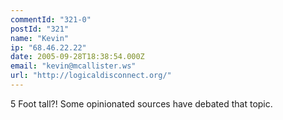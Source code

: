 ```yaml
---
commentId: "321-0"
postId: "321"
name: "Kevin"
ip: "68.46.22.22"
date: 2005-09-28T18:38:54.000Z
email: "kevin@mcallister.ws"
url: "http://logicaldisconnect.org/"
---
```

<p>5 Foot tall?!
Some opinionated sources have debated that topic.</p>